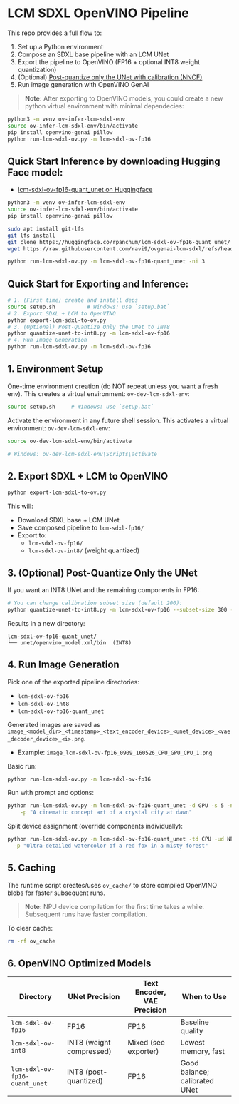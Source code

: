 # LCM SDXL OpenVINO Pipeline

This repo provides a full flow to:
1. Set up a Python environment
2. Compose an SDXL base pipeline with an LCM UNet
3. Export the pipeline to OpenVINO (FP16 + optional INT8 weight quantization)
4. (Optional) [Post-quantize only the UNet with calibration (NNCF)](https://github.com/openvinotoolkit/openvino_notebooks/blob/latest/notebooks/latent-consistency-models-image-generation/latent-consistency-models-image-generation.ipynb) 
5. Run image generation with OpenVINO GenAI

> **Note:** After exporting to OpenVINO models, you could create a new python virtual environment with minimal dependecies:
```bash
python3 -m venv ov-infer-lcm-sdxl-env
source ov-infer-lcm-sdxl-env/bin/activate
pip install openvino-genai pillow
python run-lcm-sdxl-ov.py -m lcm-sdxl-ov-fp16
```

## Quick Start Inference by downloading Hugging Face model:
- [lcm-sdxl-ov-fp16-quant_unet on Huggingface](https://huggingface.co/rpanchum/lcm-sdxl-ov-fp16-quant_unet)
```bash
python3 -m venv ov-infer-lcm-sdxl-env
source ov-infer-lcm-sdxl-env/bin/activate
pip install openvino-genai pillow 

sudo apt install git-lfs
git lfs install
git clone https://huggingface.co/rpanchum/lcm-sdxl-ov-fp16-quant_unet/
wget https://raw.githubusercontent.com/ravi9/ovgenai-lcm-sdxl/refs/heads/main/run-lcm-sdxl-ov.py

python run-lcm-sdxl-ov.py -m lcm-sdxl-ov-fp16-quant_unet -ni 3
```

## Quick Start for Exporting and Inference:

```bash
# 1. (First time) create and install deps
source setup.sh          # Windows: use `setup.bat`
# 2. Export SDXL + LCM to OpenVINO
python export-lcm-sdxl-to-ov.py
# 3. (Optional) Post-Quantize Only the UNet to INT8
python quantize-unet-to-int8.py -m lcm-sdxl-ov-fp16
# 4. Run Image Generation
python run-lcm-sdxl-ov.py -m lcm-sdxl-ov-fp16
```

## 1. Environment Setup

One-time environment creation (do NOT repeat unless you want a fresh env). This creates a virtual environment: `ov-dev-lcm-sdxl-env`:
```bash
source setup.sh     # Windows: use `setup.bat`
```

Activate the environment in any future shell session. This activates a virtual environment: `ov-dev-lcm-sdxl-env`:
```bash
source ov-dev-lcm-sdxl-env/bin/activate

# Windows: ov-dev-lcm-sdxl-env\Scripts\activate 
```

## 2. Export SDXL + LCM to OpenVINO

```bash
python export-lcm-sdxl-to-ov.py
```

This will:
- Download SDXL base + LCM UNet
- Save composed pipeline to `lcm-sdxl-fp16/`
- Export to:
  - `lcm-sdxl-ov-fp16/`
  - `lcm-sdxl-ov-int8/` (weight quantized)

## 3. (Optional) Post-Quantize Only the UNet

If you want an INT8 UNet and the remaining components in FP16:

```bash
# You can change calibration subset size (default 200):
python quantize-unet-to-int8.py -m lcm-sdxl-ov-fp16 --subset-size 300 --device CPU
```

Results in a new directory:
```
lcm-sdxl-ov-fp16-quant_unet/
└── unet/openvino_model.xml/bin  (INT8)
```

## 4. Run Image Generation

Pick one of the exported pipeline directories:
- `lcm-sdxl-ov-fp16`
- `lcm-sdxl-ov-int8`
- `lcm-sdxl-ov-fp16-quant_unet`

Generated images are saved as `image_<model_dir>_<timestamp>_<text_encoder_device>_<unet_device>_<vae_decoder_device>_<i>.png`.
- Example: `image_lcm-sdxl-ov-fp16_0909_160526_CPU_GPU_CPU_1.png`

Basic run:
```bash
python run-lcm-sdxl-ov.py -m lcm-sdxl-ov-fp16
```
Run with prompt and options:
```bash
python run-lcm-sdxl-ov.py -m lcm-sdxl-ov-fp16-quant_unet -d GPU -s 5 -ni 3 \
    -p "A cinematic concept art of a crystal city at dawn" 
```

Split device assignment (override components individually):
```bash
python run-lcm-sdxl-ov.py -m lcm-sdxl-ov-fp16-quant_unet -td CPU -ud NPU -vd GPU \
  -p "Ultra-detailed watercolor of a red fox in a misty forest"
```

## 5. Caching

The runtime script creates/uses `ov_cache/` to store compiled OpenVINO blobs for faster subsequent runs.
> **Note:** NPU device compilation for the first time takes a while. Subsequent runs have faster compilation.

To clear cache:
```bash
rm -rf ov_cache
```

## 6. OpenVINO Optimized Models

| Directory | UNet Precision | Text Encoder, VAE Precision | When to Use |
|-----------|----------------|-----------------------------|-------------|
| `lcm-sdxl-ov-fp16` | FP16 | FP16 | Baseline quality |
| `lcm-sdxl-ov-int8` | INT8 (weight compressed) | Mixed (see exporter) | Lowest memory, fast |
| `lcm-sdxl-ov-fp16-quant_unet` | INT8 (post-quantized) | FP16 | Good balance; calibrated UNet |
